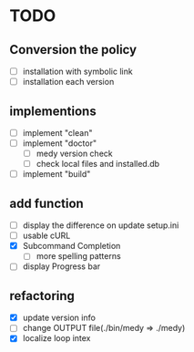 # TODO

## Conversion the policy
- [ ] installation with symbolic link
- [ ] installation each version

## implementions
- [ ] implement "clean"
- [ ] implement "doctor"
	* [ ] medy version check
	* [ ] check local files and installed.db
- [ ] implement "build"

## add function
- [ ] display the difference on update setup.ini
- [ ] usable cURL
- [x] Subcommand Completion
	* [ ] more spelling patterns
- [ ] display Progress bar

## refactoring
- [x] update version info
- [ ] change OUTPUT file(./bin/medy => ./medy)
- [x] localize loop intex 
